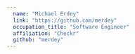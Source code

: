 ```yaml
---
  name: "Michael Erdey"
  link: "https://github.com/merdey"
  occupation_title: "Software Engineer"
  affiliation: "Checkr"
  github: "merdey"
---
```

